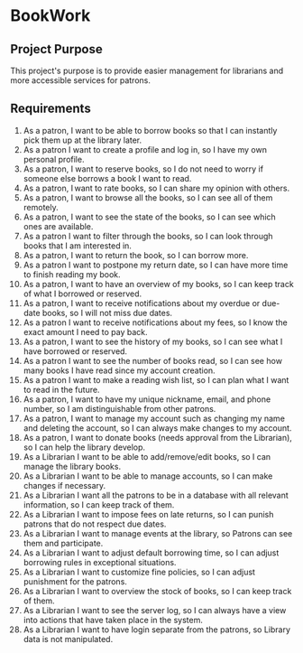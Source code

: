 <h1>BookWork</h1> 
<h2>Project Purpose</h1>

This project's purpose is to provide easier management for librarians and more 
accessible services for patrons.

<h2>Requirements</h1>

1. As a patron, I want to be able to borrow books so that I can instantly pick them 
up at the library later.
2. As a patron I want to create a profile and log in, so I have my own personal profile.
3. As a patron, I want to reserve books, so I do not need to worry if someone else 
borrows a book I want to read.
4. As a patron, I want to rate books, so I can share my opinion with others.
5. As a patron, I want to browse all the books, so I can see all of them remotely.
6. As a patron, I want to see the state of the books, so I can see which ones are 
available.
7. As a patron I want to filter through the books, so I can look through books that I 
am interested in.
8. As a patron, I want to return the book, so I can borrow more.
9. As a patron I want to postpone my return date, so I can have more time to finish 
reading my book.
10. As a patron, I want to have an overview of my books, so I can keep track of what 
I borrowed or reserved.
11. As a patron, I want to receive notifications about my overdue or due-date books, 
so I will not miss due dates.
12. As a patron I want to receive notifications about my fees, so I know the exact 
amount I need to pay back.
13. As a patron, I want to see the history of my books, so I can see what I have 
borrowed or reserved.
14. As a patron I want to see the number of books read, so I can see how many 
books I have read since my account creation.
15. As a patron I want to make a reading wish list, so I can plan what I want to read 
in the future.
16. As a patron, I want to have my unique nickname, email, and phone number, so I 
am distinguishable from other patrons.
17. As a patron, I want to manage my account such as changing my name and 
deleting the account, so I can always make changes to my account.
18. As a patron, I want to donate books (needs approval from the Librarian), so I can 
help the library develop.
19. As a Librarian I want to be able to add/remove/edit books, so I can manage the 
library books.
20. As a Librarian I want to be able to manage accounts, so I can make changes if 
necessary.
21. As a Librarian I want all the patrons to be in a database with all relevant 
information, so I can keep track of them.
22. As a Librarian I want to impose fees on late returns, so I can punish patrons that 
do not respect due dates.
23. As a Librarian I want to manage events at the library, so Patrons can see them 
and participate.
24. As a Librarian I want to adjust default borrowing time, so I can adjust borrowing 
rules in exceptional situations.
25. As a Librarian I want to customize fine policies, so I can adjust punishment for 
the patrons.
26. As a Librarian I want to overview the stock of books, so I can keep track of them.
27. As a Librarian I want to see the server log, so I can always have a view into 
actions that have taken place in the system.
28. As a Librarian I want to have login separate from the patrons, so Library data is 
not manipulated.




 
